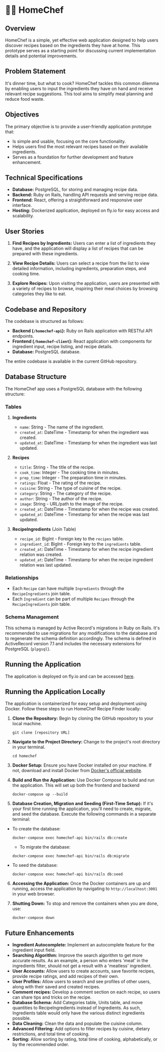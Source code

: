 # 🧑‍🍳 HomeChef

## Overview

HomeChef is a simple, yet effective web application designed to help users discover recipes based on the ingredients they have at home. This prototype serves as a starting point for discussing current implementation details and potential improvements.

## Problem Statement

It's dinner time, but what to cook? HomeChef tackles this common dilemma by enabling users to input the ingredients they have on hand and receive relevant recipe suggestions. This tool aims to simplify meal planning and reduce food waste.

## Objectives

The primary objective is to provide a user-friendly application prototype that:

- Is simple and usable, focusing on the core functionality.
- Helps users find the most relevant recipes based on their available ingredients.
- Serves as a foundation for further development and feature enhancement.

## Technical Specifications

- **Database:** PostgreSQL, for storing and managing recipe data.
- **Backend:** Ruby on Rails, handling API requests and serving recipe data.
- **Frontend:** React, offering a straightforward and responsive user interface.
- **Hosting:** Dockerized application, deployed on fly.io for easy access and scalability.

## User Stories

1. **Find Recipes by Ingredients:**
   Users can enter a list of ingredients they have, and the application will display a list of recipes that can be prepared with these ingredients.

2. **View Recipe Details:**
   Users can select a recipe from the list to view detailed information, including ingredients, preparation steps, and cooking time.

3. **Explore Recipes:**
   Upon visiting the application, users are presented with a variety of recipes to browse, inspiring their meal choices by browsing categories they like to eat.

## Codebase and Repository

The codebase is structured as follows:

- **Backend (`/homechef-api`):** Ruby on Rails application with RESTful API endpoints.
- **Frontend (`/homechef-client`):** React application with components for ingredient input, recipe listing, and recipe details.
- **Database:** PostgreSQL database.

The entire codebase is available in the current GitHub repository.

## Database Structure

The HomeChef app uses a PostgreSQL database with the following structure:

### Tables

1. **Ingredients**
   - `name`: String - The name of the ingredient.
   - `created_at`: DateTime - Timestamp for when the ingredient was created.
   - `updated_at`: DateTime - Timestamp for when the ingredient was last updated.

2. **Recipes**
   - `title`: String - The title of the recipe.
   - `cook_time`: Integer - The cooking time in minutes.
   - `prep_time`: Integer - The preparation time in minutes.
   - `ratings`: Float - The rating of the recipe.
   - `cuisine`: String - The type of cuisine of the recipe.
   - `category`: String - The category of the recipe.
   - `author`: String - The author of the recipe.
   - `image`: String - URL/path to the image of the recipe.
   - `created_at`: DateTime - Timestamp for when the recipe was created.
   - `updated_at`: DateTime - Timestamp for when the recipe was last updated.

3. **RecipeIngredients** (Join Table)
   - `recipe_id`: BigInt - Foreign key to the `recipes` table.
   - `ingredient_id`: BigInt - Foreign key to the `ingredients` table.
   - `created_at`: DateTime - Timestamp for when the recipe ingredient relation was created.
   - `updated_at`: DateTime - Timestamp for when the recipe ingredient relation was last updated.

### Relationships

- Each `Recipe` can have multiple `Ingredients` through the `RecipeIngredients` join table.
- Each `Ingredient` can be part of multiple `Recipes` through the `RecipeIngredients` join table.

### Schema Management

This schema is managed by Active Record's migrations in Ruby on Rails. It's recommended to use migrations for any modifications to the database and to regenerate the schema definition accordingly. The schema is defined in ActiveRecord version 7.1 and includes the necessary extensions for PostgreSQL (`plpgsql`).

## Running the Application

The application is deployed on fly.io and can be accessed [here](https://homechef-client.fly.dev/).

## Running the Application Locally

The application is containerized for easy setup and deployment using Docker. Follow these steps to run HomeChef Recipe Finder locally:

1. **Clone the Repository:**
   Begin by cloning the GitHub repository to your local machine.
   ```
   git clone [repository URL]
   ```

2. **Navigate to the Project Directory:**
   Change to the project's root directory in your terminal.
   ```
   cd homechef
   ```

3. **Docker Setup:**
   Ensure you have Docker installed on your machine. If not, download and install Docker from [Docker's official website](https://www.docker.com/get-started).

4. **Build and Run the Application:**
   Use Docker Compose to build and run the application. This will set up both the frontend and backend
   ```
   docker-compose up --build
   ```
5. **Database Creation, Migration and Seeding (First-Time Setup):**
If it's your first time running the application, you'll need to create, migrate, and seed the database. Execute the following commands in a separate terminal:
- To create the database:
  ```
  docker-compose exec homechef-api bin/rails db:create
  ```
  - To migrate the database:
  ```
  docker-compose exec homechef-api bin/rails db:migrate
  ```
- To seed the database:
  ```
  docker-compose exec homechef-api bin/rails db:seed
  ```

6. **Accessing the Application:**
   Once the Docker containers are up and running, access the application by navigating to `http://localhost:3001` in your web browser.

7. **Shutting Down:**
   To stop and remove the containers when you are done, use:
   ```
   docker-compose down
   ```

## Future Enhancements

- **Ingredient Autocomplete:** Implement an autocomplete feature for the ingredient input field.
- **Searching Algorithm:** Improve the search algorithm to get more accurate results. As an example, a person who enters 'meat' in the ingredients filter, should not get a result with a 'meatless' ingredient.
- **User Accounts:** Allow users to create accounts, save favorite recipes, provide recipe ratings, and add recipes of their own.
- **User Profiles:** Allow users to search and see profiles of other users, along with their saved and created recipes.
- **Comment recipes:** Develop a comment section on each recipe, so users can share tips and tricks on the recipe.
- **Database Schema:** Add Categories table, Units table, and move quantities to RecipeIngredients instead of Ingredients. As such, Ingredients table would only have the various distinct ingredients possible.
- **Data Cleaning:** Clean the data and populate the cuisine column.
- **Advanced Filtering:** Add options to filter recipes by cuisine, dietary restrictions, and total time of cooking.
- **Sorting:** Allow sorting by rating, total time of cooking, alphabetically, or by the recommended order.
